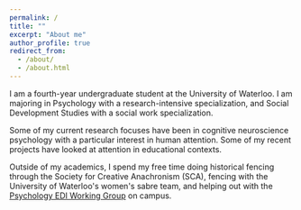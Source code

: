 ```yaml
---
permalink: /
title: ""
excerpt: "About me"
author_profile: true
redirect_from: 
  - /about/
  - /about.html
---
```


I am a fourth-year undergraduate student at the University of Waterloo. I am majoring in Psychology with a research-intensive specialization, and Social Development Studies with a social work specialization. 

Some of my current research focuses have been in cognitive neuroscience psychology with a particular interest in human attention. Some of my recent projects have looked at attention in educational contexts. 

Outside of my academics, I spend my free time doing historical fencing through the Society for Creative Anachronism (SCA), fencing with the University of Waterloo's women's sabre team, and helping out with the [Psychology EDI Working Group](https://uwaterloo.ca/psychology-equity-diversity-inclusion/) on campus. 

